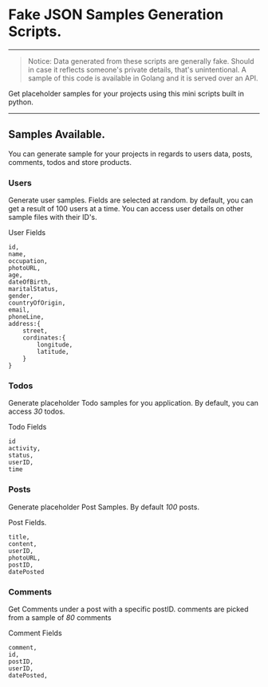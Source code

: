 # Fake JSON Samples Generation Scripts. 
---
> Notice: Data generated from these scripts are generally fake. Should in case it reflects someone's private details, that's unintentional. A sample of this code is available in Golang and it is served over an API. 

Get placeholder samples for your projects using this mini scripts built in python.  
- - - 

## Samples Available. 
You can generate sample for your projects in regards to users data, posts, comments, todos and store products.

### Users 
Generate user samples.
Fields are selected at random. by default, you can get a result of 100 users at a time.
You can access user details on other sample files with their ID's.

User Fields
```
id, 
name, 
occupation,
photoURL,
age, 
dateOfBirth, 
maritalStatus,
gender,
countryOfOrigin, 
email, 
phoneLine, 
address:{
    street, 
    cordinates:{
        longitude, 
        latitude,
    }
}
```

### Todos
Generate placeholder Todo samples for you application. By default, you can access *30* todos. 

Todo Fields
```
id
activity, 
status,
userID, 
time

```

### Posts 
Generate placeholder Post Samples. By default *100* posts. 

Post Fields. 
```
title,
content,
userID,
photoURL,
postID,
datePosted

```

### Comments
Get Comments under a post with a specific postID. comments are picked from a sample of *80* comments

Comment Fields 
```
comment,
id,
postID, 
userID, 
datePosted, 

```
